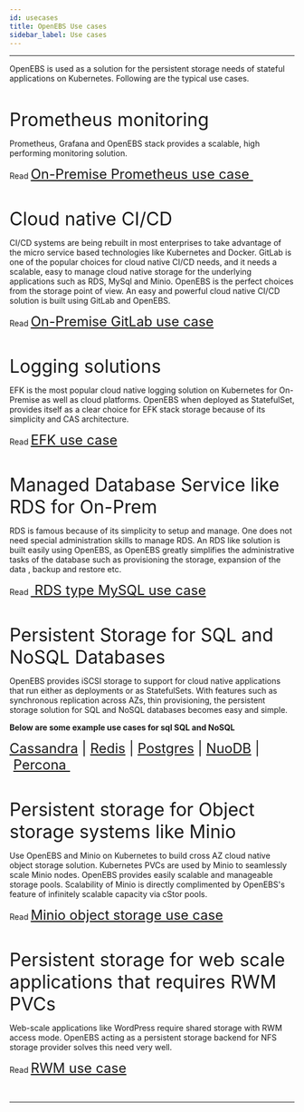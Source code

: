 ```yaml
---
id: usecases
title: OpenEBS Use cases
sidebar_label: Use cases
---
```

------

OpenEBS is used as a solution for the persistent storage needs of stateful applications on Kubernetes. Following are the typical use cases.

<br>

<font size="6">Prometheus monitoring</font>

Prometheus, Grafana and OpenEBS stack provides a scalable, high performing monitoring solution. 

Read <font size="5"><a href="/docs/next/prometheus.html" target="_blank">On-Premise Prometheus use case </a></font>

<br>

<font size="6">Cloud native CI/CD</font>

CI/CD systems are being rebuilt in most enterprises to take advantage of the micro service based technologies like Kubernetes and Docker. GitLab is one of the popular choices for cloud native CI/CD needs, and it needs a scalable, easy to manage cloud native storage for the underlying applications such as RDS, MySql and Minio. OpenEBS is the perfect choices from the storage point of view.  An easy and powerful cloud native CI/CD solution is built using GitLab and OpenEBS.

Read <font size="5"><a href="/docs/next/gitlab.html" target="_blank">On-Premise GitLab use case</a></font>

<br>

<font size="6">Logging solutions</font>

EFK is the most popular cloud native logging solution on Kubernetes for On-Premise as well as cloud platforms. OpenEBS when deployed as StatefulSet, provides itself as a clear choice for EFK stack storage because of its simplicity and CAS architecture.

Read <font size="5"><a href="/docs/next/elasticsearch.html" target="_blank">EFK use case </a></font>

<br>

<font size="6">Managed Database Service like RDS  for On-Prem</font> 

RDS is famous because of its simplicity to setup and manage. One does not need special administration skills to manage RDS. An RDS like solution is built easily using OpenEBS, as OpenEBS greatly simplifies the administrative tasks of the database such as provisioning the storage, expansion of the data , backup and restore etc.

Read <font size="5"><a href="/docs/next/mysql.html" target="_blank"> RDS type MySQL use case </a></font>

<br>

<font size="6">Persistent Storage for SQL and NoSQL Databases </font>

OpenEBS provides iSCSI storage to support for cloud native applications that run either as deployments or as StatefulSets. With features such as synchronous replication across AZs, thin provisioning, the persistent storage solution for SQL and NoSQL databases becomes easy and simple. 

**Below are some example use cases for sql  SQL and NoSQL**

<font size="5"><a href="/docs/next/cassandra.html" target="_blank">Cassandra</a> | <a href="/docs/next/redis.html" target="_blank">Redis</a> | <a href="/docs/next/postgres.html" target="_blank">Postgres</a> | <a href="/docs/next/nuodb.html" target="_blank">NuoDB</a> | <a href="/docs/next/percona.html" target="_blank">Percona </a></font>



<br>

<font size="6">Persistent storage for Object storage systems like Minio</font>

Use OpenEBS and Minio on Kubernetes to build cross AZ cloud native object storage solution. Kubernetes PVCs are used by Minio to seamlessly scale Minio nodes. OpenEBS provides easily scalable and manageable storage pools. Scalability of Minio is directly complimented by OpenEBS's feature of infinitely scalable capacity via cStor pools.  

Read <font size="5"><a href="/docs/next/minio.html" target="_blank">Minio object storage use case </a></font>

<br>



<font size="6">Persistent storage for web scale applications that requires RWM PVCs</font>



Web-scale applications like WordPress require shared storage with RWM access mode. OpenEBS acting as a persistent storage backend for NFS storage provider solves this need very well. 

Read <font size="5"><a href="/docs/next/rwm.html" target="_blank">RWM use case </a></font>

<br>

<hr>

<br>



<!-- Hotjar Tracking Code for https://docs.openebs.io -->
<script>
   (function(h,o,t,j,a,r){
       h.hj=h.hj||function(){(h.hj.q=h.hj.q||[]).push(arguments)};
       h._hjSettings={hjid:785693,hjsv:6};
       a=o.getElementsByTagName('head')[0];
       r=o.createElement('script');r.async=1;
       r.src=t+h._hjSettings.hjid+j+h._hjSettings.hjsv;
       a.appendChild(r);
   })(window,document,'https://static.hotjar.com/c/hotjar-','.js?sv=');
</script>


<!-- Global site tag (gtag.js) - Google Analytics -->
<script async src="https://www.googletagmanager.com/gtag/js?id=UA-92076314-12"></script>
<script>
  window.dataLayer = window.dataLayer || [];
  function gtag(){dataLayer.push(arguments);}
  gtag('js', new Date());

  gtag('config', 'UA-92076314-12');
</script>
